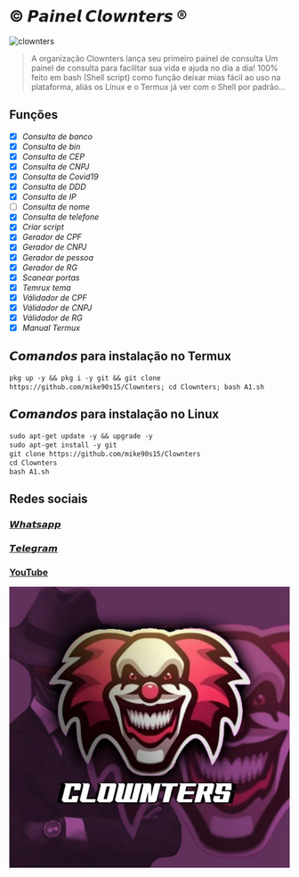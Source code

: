 # © 𝙋𝙖𝙞𝙣𝙚𝙡 𝘾𝙡𝙤𝙬𝙣𝙩𝙚𝙧𝙨 ®
![clownters](https://user-images.githubusercontent.com/82988362/175195682-e6ca8e60-721f-4bf2-bc91-948d68f6ea0a.jpg)
>A organização Clownters lança seu primeiro painel de consulta
Um painel de consulta para facilitar sua vida e ajuda no dia a dia! 
100% feito em bash (Shell script) como função deixar mias fácil ao uso na plataforma, aliás os Linux e o Termux já ver com o Shell por padrão...
## **Funções**
- [x] *Consulta de banco*
- [x] *Consulta de bin*           
- [x] *Consulta de CEP*     
- [x] *Consulta de CNPJ*       
- [x] *Consulta de Covid19*   
- [x] *Consulta de DDD*         
- [x] *Consulta de IP*          
- [ ] *Consulta de nome*           
- [x] *Consulta de telefone*       
- [x] *Criar script*               
- [x] *Gerador de CPF*            
- [x] *Gerador de CNPJ*  
- [x] *Gerador de pessoa*
- [x] *Gerador de RG*             
- [x] *Scanear portas*      
- [x] *Temrux tema*          
- [x] *Válidador de CPF*     
- [x] *Válidador de CNPJ*    
- [x] *Válidador de RG*
- [x] *Manual Termux*
## 𝘾𝙤𝙢𝙖𝙣𝙙𝙤𝙨 para instalação no Termux
```
pkg up -y && pkg i -y git && git clone https://github.com/mike90s15/Clownters; cd Clownters; bash A1.sh
``` 
## 𝘾𝙤𝙢𝙖𝙣𝙙𝙤𝙨 para instalação no Linux
```
sudo apt-get update -y && upgrade -y
sudo apt-get install -y git
git clone https://github.com/mike90s15/Clownters
cd Clownters
bash A1.sh 
```
## Redes sociais
### [𝙒𝙝𝙖𝙩𝙨𝙖𝙥𝙥](https://chat.whatsapp.com/GkqYEhHDvGP9fcVWMfjaVt)
### [𝙏𝙚𝙡𝙚𝙜𝙧𝙖𝙢](https://t.me/CLOWNTERS)
### [YouTube](https://youtube.com/channel/UCxVuu4IwZIzZhoyhxzJPFIA)
[![](https://github.com/mike90s15/cloud/blob/main/Clownters/Imagens/IMG_20220225_170641_796.jpg)](https://youtube.com/shorts/PUJi4p88dw4)
